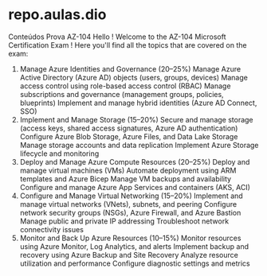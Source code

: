 # repo.aulas.dio
Conteúdos Prova AZ-104
Hello !
Welcome to the AZ-104 Microsoft Certification Exam !
Here you'll find all the topics that are covered on the exam:
1. Manage Azure Identities and Governance (20–25%)
Manage Azure Active Directory (Azure AD) objects (users, groups, devices)
Manage access control using role-based access control (RBAC)
Manage subscriptions and governance (management groups, policies, blueprints)
Implement and manage hybrid identities (Azure AD Connect, SSO)
2. Implement and Manage Storage (15–20%)
Secure and manage storage (access keys, shared access signatures, Azure AD authentication)
Configure Azure Blob Storage, Azure Files, and Data Lake Storage
Manage storage accounts and data replication
Implement Azure Storage lifecycle and monitoring
3. Deploy and Manage Azure Compute Resources (20–25%)
Deploy and manage virtual machines (VMs)
Automate deployment using ARM templates and Azure Bicep
Manage VM backups and availability
Configure and manage Azure App Services and containers (AKS, ACI)
4. Configure and Manage Virtual Networking (15–20%)
Implement and manage virtual networks (VNets), subnets, and peering
Configure network security groups (NSGs), Azure Firewall, and Azure Bastion
Manage public and private IP addressing
Troubleshoot network connectivity issues
5. Monitor and Back Up Azure Resources (10–15%)
Monitor resources using Azure Monitor, Log Analytics, and alerts
Implement backup and recovery using Azure Backup and Site Recovery
Analyze resource utilization and performance
Configure diagnostic settings and metrics
